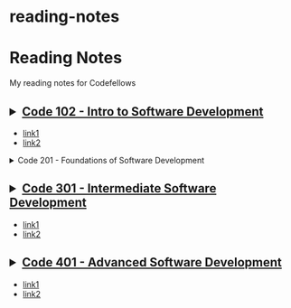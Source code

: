 # reading-notes
# Reading Notes
My reading notes for Codefellows

<!--[Site](https://cfosprof.github.io/reading-notes/)-->

## <details><summary>[Code 102 - Intro to Software Development](https://facebook.com)</summary>
* [link1](instagram.com)
* [link2](instagram.com/hobowithanapple)
</details>

<details>
 <summary>Code 201 - Foundations of Software Development</summary>

<p>

#### [link1](instagram.com)

#### * [link2](instagram.com/hobowithanapple)
</p>
</details>

## <details><summary>[Code 301 - Intermediate Software Development](/)</summary>
* [link1](instagram.com)
* [link2](instagram.com/hobowithanapple)
</details>

## <details><summary>[Code 401 - Advanced Software Development](/)</summary></details>
 * [link1](/)
 * [link2](/)


